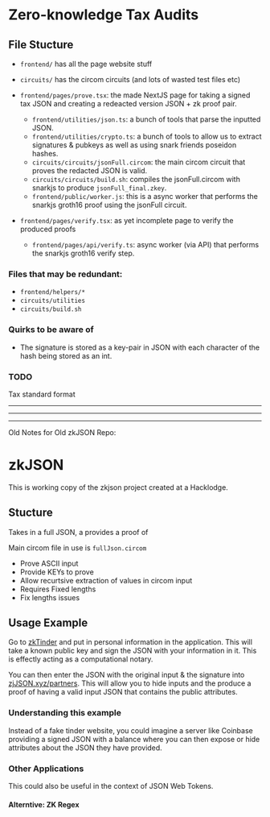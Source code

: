 # Zero-knowledge Tax Audits

## File Stucture
* `frontend/` has all the page website stuff
* `circuits/` has the circom circuits (and lots of wasted test files etc)

* `frontend/pages/prove.tsx`: the made NextJS page for taking a signed tax JSON and creating a redeacted version JSON + zk proof pair.
  * `frontend/utilities/json.ts`: a bunch of tools that parse the inputted JSON.
  * `frontend/utilities/crypto.ts`: a bunch of tools to allow us to extract signatures & pubkeys as well as using snark friends poseidon hashes.
  * `circuits/circuits/jsonFull.circom`: the main circom circuit that proves the redacted JSON is valid.
  * `circuits/circuits/build.sh`: compiles the jsonFull.circom with snarkjs to produce `jsonFull_final.zkey`.
  * `frontend/public/worker.js`: this is a async worker that performs the snarkjs groth16 proof using the jsonFull circuit.
  
* `frontend/pages/verify.tsx`: as yet incomplete page to verify the produced proofs
  * `frontend/pages/api/verify.ts`: async worker (via API) that performs the snarkjs groth16 verify step.

### Files that may be redundant:
* `frontend/helpers/*`
* `circuits/utilities`
* `circuits/build.sh`

### Quirks to be aware of
* The signature is stored as a key-pair in JSON with each character of the hash being stored as an int.

### TODO
Tax standard format

--------------
--------------
--------------

Old Notes for Old zkJSON Repo:

# zkJSON

This is working copy of the zkjson project created at a Hacklodge.

## Stucture


Takes in a full JSON, a provides a proof of 

Main circom file in use is `fullJson.circom`
* Prove ASCII input 
* Provide KEYs to prove 
* Allow recurtsive extraction of values in circom input 
* Requires Fixed lengths 
* Fix lengths issues



## Usage Example

Go to [zkTinder](https://zk-tinder.vercel.app) and put in personal information in the application. 
This will take a known public key and sign the JSON with your information in it. This is effectly acting as a computational notary.

You can then enter the JSON with the original input & the signature into [zjJSON.xyz/partners](https://www.zkjson.xyz). 
This will allow you to hide inputs and the produce a proof of having a valid input JSON that contains the public attributes.

### Understanding this example

Instead of a fake tinder website, you could imagine a server like Coinbase providing a signed JSON with a balance where you can then expose or hide attributes about the JSON they have provided.

### Other Applications
This could also be useful in the context of JSON Web Tokens.

#### Alterntive: ZK Regex

